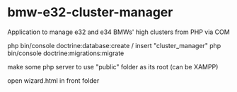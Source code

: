 # bmw-e32-cluster-manager
Application to manage e32 and e34 BMWs' high clusters from PHP via COM

php bin/console doctrine:database:create / insert "cluster_manager"
php bin/console doctrine:migrations:migrate

make some php server to use "public" folder as its root (can be XAMPP)

open wizard.html in front folder